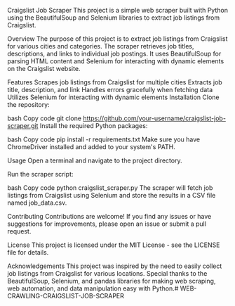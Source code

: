 Craigslist Job Scraper
This project is a simple web scraper built with Python using the BeautifulSoup and Selenium libraries to extract job listings from Craigslist.

Overview
The purpose of this project is to extract job listings from Craigslist for various cities and categories. The scraper retrieves job titles, descriptions, and links to individual job postings. It uses BeautifulSoup for parsing HTML content and Selenium for interacting with dynamic elements on the Craigslist website.

Features
Scrapes job listings from Craigslist for multiple cities
Extracts job title, description, and link
Handles errors gracefully when fetching data
Utilizes Selenium for interacting with dynamic elements
Installation
Clone the repository:

bash
Copy code
git clone https://github.com/your-username/craigslist-job-scraper.git
Install the required Python packages:

bash
Copy code
pip install -r requirements.txt
Make sure you have ChromeDriver installed and added to your system's PATH.

Usage
Open a terminal and navigate to the project directory.

Run the scraper script:

bash
Copy code
python craigslist_scraper.py
The scraper will fetch job listings from Craigslist using Selenium and store the results in a CSV file named job_data.csv.

Contributing
Contributions are welcome! If you find any issues or have suggestions for improvements, please open an issue or submit a pull request.

License
This project is licensed under the MIT License - see the LICENSE file for details.

Acknowledgements
This project was inspired by the need to easily collect job listings from Craigslist for various locations.
Special thanks to the BeautifulSoup, Selenium, and pandas libraries for making web scraping, web automation, and data manipulation easy with Python.# WEB-CRAWLING-CRAIGSLIST-JOB-SCRAPER